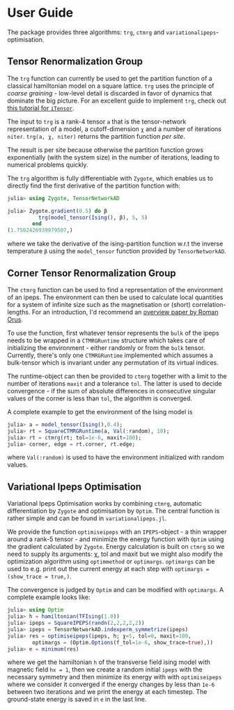 # User Guide

The package provides three algorithms: `trg`, `ctmrg` and `variationalipeps`-optimisation.

## Tensor Renormalization Group

The `trg` function can currently be used to get the partition function of a classical
hamiltonian model on a square lattice.
`trg` uses the principle of _coarse graining_ - low-level detail is discarded
in favor of dynamics that dominate the big picture.
For an excellent guide to implement `trg`, check out [this tutorial for `iTensor`](https://itensor.org/docs.cgi?page=book/trg).

The input to `trg` is a rank-4 tensor `a` that is the tensor-network representation of a model,
a cutoff-dimension `χ` and a number of iterations `niter`.
`trg(a, χ, niter)` returns the partition function _per site_.

The result is per site because otherwise the partition function grows exponentially
(with the system size) in the number of iterations, leading to numerical problems quickly.

The `trg` algorithm is fully differentiable with `Zygote`, which enables us to directly
find the first derivative of the partition function with:
```julia
julia> using Zygote, TensorNetworkAD

julia> Zygote.gradient(0.5) do β
          trg(model_tensor(Ising(), β), 5, 5)
        end
(1.7502426939979507,)
```
where we take the derivative of the ising-partition function w.r.t the inverse
temperature `β` using the `model_tensor` function provided by `TensorNetworkAD`.

## Corner Tensor Renormalization Group

The `ctmrg` function can be used to find a representation of the
environment of an ipeps.
The environment can then be used to calculate local quantities for a system of infinite size such as the magnetisation or (short) correlation-lengths.
For an introduction, I'd recommend  an [overview paper by
Roman Orus](https://arxiv.org/pdf/0905.3225.pdf).

To use the function, first whatever tensor represents the `bulk` of the ipeps
needs to be wrapped in a `CTMRGRuntime` structure which takes care of initializing
the environment - either randomly or from the `bulk` tensor.
Currently, there's only one `CTMRGRuntime` implemented which assumes a bulk-tensor
which is invariant under any permutation of its virtual indices.

The runtime-object can then be provided to `ctmrg` together with a limit to
the number of iterations `maxit` and a tolerance `tol`.
The latter is used to decide convergence - if the sum of absolute differences
in consecutive singular values of the corner is less than `tol`, the algorithm
is converged.

A complete example to get the environment of the Ising model is
```julia
julia> a = model_tensor(Ising(),0.4);
julia> rt = SquareCTMRGRuntime(a, Val(:random), 10);
julia> rt = ctmrg(rt; tol=1e-6, maxit=100);
julia> corner, edge = rt.corner, rt.edge;
```
where `Val(:random)` is used to have the environment initialized
with random values.

## Variational Ipeps Optimisation

Variational Ipeps Optimisation works by combining `ctmrg`, automatic differentiation by `Zygote` and optimisation by `Optim`. The central function is rather simple and can be found in `variationalipeps.jl`.

We provide the function `optimiseipeps` with an `IPEPS`-object - a thin wrapper around a rank-5 tensor - and minimize the energy function with `Optim` using the gradient calculated by `Zygote`.
Energy calculation is built on `ctmrg` so we need to supply its arguments: χ, tol and maxit but we might also modify the optimization algorithm using `optimmethod` or `optimargs`.
`optimargs` can be used to e.g. print out the current energy at each step with `optimargs = (show_trace = true,)`.

The convergence is judged by `Optim` and can be modified with `optimargs`. A complete example looks like:
```julia
julia> using Optim
julia> h = hamiltonian(TFIsing(1.0))
julia> ipeps = SquareIPEPS(randn(2,2,2,2,2))
julia> ipeps = TensorNetworkAD.indexperm_symmetrize(ipeps)
julia> res = optimiseipeps(ipeps, h; χ=5, tol=0, maxit=100,
        optimargs = (Optim.Options(f_tol=1e-6, show_trace=true),))
julia> e = minimum(res)
```
where we get the hamiltonian `h` of the transverse field ising model with magnetic field `hx = 1`,
then we create a random initial `ipeps` with the necessary symmetry
and then minimize its energy with with `optimiseipeps` where we consider it converged if the energy changes by less than `1e-6` between two iterations and we print the energy at each timestep.
The ground-state energy is saved in `e` in the last line.
